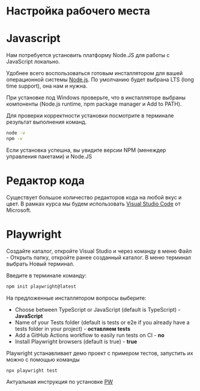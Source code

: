 # Настройка рабочего места

# Javascript
Нам потребуется установить платформу Node.JS для работы с JavaScript локально.

Удобнее всего воспользоваться готовым инсталлятором для вашей операционной системы [Node.js]. По умолчанию будет выбрана LTS (long time support), она нам и нужна.

При установке под Windows проверьте, что в инсталляторе выбраны компоненты (Node.js runtime, npm package manager и Add to PATH).

Для проверки корректности установки посмотрите в терминале результат выполнения команд.

```sh
node -v
npm -v
```
Если установка успешна, вы увидите версии NPM (менеждер управления пакетами) и Node.JS

# Редактор кода
Существует большое количество редакторов кода на любой вкус и цвет. В рамках курса мы будем использовать [Visual Studio Code] от Microsoft.

[//]: # (These are reference links used in the body of this note and get stripped out when the markdown processor does its job. There is no need to format nicely because it shouldn't be seen. Thanks SO - http://stackoverflow.com/questions/4823468/store-comments-in-markdown-syntax)

# Playwright

Создайте каталог, откройте Visual Studio и через команду в меню Файл - Открыть папку, откройте ранее созданный каталог. В меню терминал выбрать Новый терминал.

Введите в терминале команду:

```sh
npm init playwright@latest
```

На предложенные инсталлятором вопросы выберите:
- Choose between TypeScript or JavaScript (default is TypeScript) - **JavaScript**
- Name of your Tests folder (default is tests or e2e if you already have a tests folder in your project) - **оставляем tests**
- Add a GitHub Actions workflow to easily run tests on CI - **no**
- Install Playwright browsers (default is true) - **true**


Playwright устанавливает демо проект с примером тестов, запустить их можно с помощью команды

```
npx playwright test
```

Актуальная инструкция по установке [PW]


[Node.js]: <https://nodejs.org/en/download/prebuilt-installer>
[PW]: <https://playwright.dev/docs/intro>
[Visual Studio Code]: <https://visualstudio.microsoft.com/ru/>
